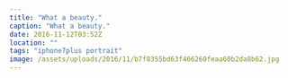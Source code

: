 ```yaml
---
title: "What a beauty."
caption: "What a beauty."
date: 2016-11-12T03:52Z
location: ""
tags: "iphone7plus portrait"
image: /assets/uploads/2016/11/b7f8355bd63f466260feaa60b2da8b62.jpg
---
```

